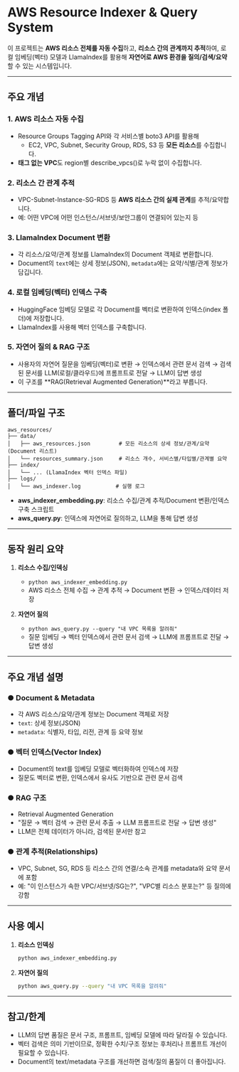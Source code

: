 # AWS Resource Indexer & Query System

이 프로젝트는 **AWS 리소스 전체를 자동 수집**하고, **리소스 간의 관계까지 추적**하여, 
로컬 임베딩(벡터) 모델과 LlamaIndex를 활용해 **자연어로 AWS 환경을 질의/검색/요약**할 수 있는 시스템입니다.

---

## 주요 개념

### 1. **AWS 리소스 자동 수집**
- Resource Groups Tagging API와 각 서비스별 boto3 API를 활용해
  - EC2, VPC, Subnet, Security Group, RDS, S3 등 **모든 리소스**를 수집합니다.
- **태그 없는 VPC**도 region별 describe_vpcs()로 누락 없이 수집합니다.

### 2. **리소스 간 관계 추적**
- VPC-Subnet-Instance-SG-RDS 등 **AWS 리소스 간의 실제 관계**를 추적/요약합니다.
- 예: 어떤 VPC에 어떤 인스턴스/서브넷/보안그룹이 연결되어 있는지 등

### 3. **LlamaIndex Document 변환**
- 각 리소스/요약/관계 정보를 LlamaIndex의 Document 객체로 변환합니다.
- Document의 `text`에는 상세 정보(JSON), `metadata`에는 요약/식별/관계 정보가 담깁니다.

### 4. **로컬 임베딩(벡터) 인덱스 구축**
- HuggingFace 임베딩 모델로 각 Document를 벡터로 변환하여 인덱스(index 폴더)에 저장합니다.
- LlamaIndex를 사용해 벡터 인덱스를 구축합니다.

### 5. **자연어 질의 & RAG 구조**
- 사용자의 자연어 질문을 임베딩(벡터)로 변환 → 인덱스에서 관련 문서 검색 →
  검색된 문서를 LLM(로컬/클라우드)에 프롬프트로 전달 → LLM이 답변 생성
- 이 구조를 **RAG(Retrieval Augmented Generation)**라고 부릅니다.

---

## 폴더/파일 구조

```
aws_resources/
├── data/
│   ├── aws_resources.json         # 모든 리소스의 상세 정보/관계/요약 (Document 리스트)
│   └── resources_summary.json     # 리소스 개수, 서비스별/타입별/관계별 요약
├── index/
│   └── ... (LlamaIndex 벡터 인덱스 파일)
├── logs/
│   └── aws_indexer.log           # 실행 로그
```

- **aws_indexer_embedding.py**: 리소스 수집/관계 추적/Document 변환/인덱스 구축 스크립트
- **aws_query.py**: 인덱스에 자연어로 질의하고, LLM을 통해 답변 생성

---

## 동작 원리 요약

1. **리소스 수집/인덱싱**
   - `python aws_indexer_embedding.py`
   - AWS 리소스 전체 수집 → 관계 추적 → Document 변환 → 인덱스/데이터 저장

2. **자연어 질의**
   - `python aws_query.py --query "내 VPC 목록을 알려줘"`
   - 질문 임베딩 → 벡터 인덱스에서 관련 문서 검색 → LLM에 프롬프트로 전달 → 답변 생성

---

## 주요 개념 설명

### ● **Document & Metadata**
- 각 AWS 리소스/요약/관계 정보는 Document 객체로 저장
- `text`: 상세 정보(JSON)
- `metadata`: 식별자, 타입, 리전, 관계 등 요약 정보

### ● **벡터 인덱스(Vector Index)**
- Document의 text를 임베딩 모델로 벡터화하여 인덱스에 저장
- 질문도 벡터로 변환, 인덱스에서 유사도 기반으로 관련 문서 검색

### ● **RAG 구조**
- Retrieval Augmented Generation
- "질문 → 벡터 검색 → 관련 문서 추출 → LLM 프롬프트로 전달 → 답변 생성"
- LLM은 전체 데이터가 아니라, 검색된 문서만 참고

### ● **관계 추적(Relationships)**
- VPC, Subnet, SG, RDS 등 리소스 간의 연결/소속 관계를 metadata와 요약 문서에 포함
- 예: "이 인스턴스가 속한 VPC/서브넷/SG는?", "VPC별 리소스 분포는?" 등 질의에 강함

---

## 사용 예시

1. **리소스 인덱싱**
   ```bash
   python aws_indexer_embedding.py
   ```
2. **자연어 질의**
   ```bash
   python aws_query.py --query "내 VPC 목록을 알려줘"
   ```

---

## 참고/한계
- LLM의 답변 품질은 문서 구조, 프롬프트, 임베딩 모델에 따라 달라질 수 있습니다.
- 벡터 검색은 의미 기반이므로, 정확한 수치/구조 정보는 후처리나 프롬프트 개선이 필요할 수 있습니다.
- Document의 text/metadata 구조를 개선하면 검색/질의 품질이 더 좋아집니다.




